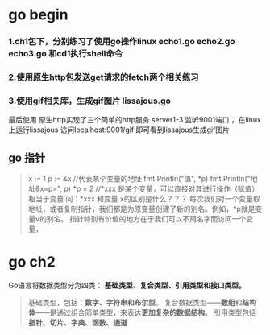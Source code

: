 # go begin
### 1.ch1包下，分别练习了使用go操作linux  echo1.go echo2.go echo3.go 和cd1执行shell命令
### 2.使用原生http包发送get请求的fetch两个相关练习
### 3.使用gif相关库，生成gif图片 lissajous.go
最后使用 原生http实现了三个简单的http服务 server1-3.监听9001端口 ，在linux上运行lissajous  访问localhost:9001/gif
即可看到lissajous生成gif图片

## go 指针
> 	x := 1
> 	p := &x //代表某个变量的地址
> 	fmt.Println("值", *p)
> 	fmt.Println("地址&x=p=", p)
> 	*p = 2 //*xxx 是某个变量，可以直接对其进行操作（赋值）相当于变量
> 	 问：*xxx 和变量 x的区别是什么？？？
> 	每次我们对一个变量取地址，或者复制指针，我们都是为原变量创建了新的别名。例如，*p就是变量v的别名。
> 	指针特别有价值的地方在于我们可以不用名字而访问一个变量，

# go ch2
Go语言将数据类型分为四类：
**基础类型、复合类型、引用类型和接口类型。**
> 基础类型，包括：**数字、字符串和布尔型**。
> 复合数据类型——**数组**和**结构体**——是通过组合简单类型，来表达**更加复杂的数据结构**。
> 引用类型包括**指针、切片、字典、函数、通道**

